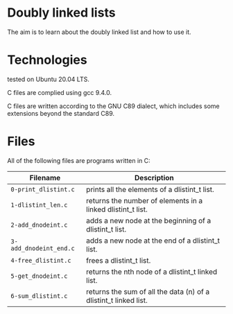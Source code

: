 # Doubly linked lists

The aim is to learn about the doubly linked list and how to use it.

# Technologies

tested on Ubuntu 20.04 LTS.

C files are complied using gcc 9.4.0.

C files are written according to the GNU C89 dialect, which includes some extensions beyond the standard C89.

# Files

All of the following files are programs written in C:

| Filename                  | Description
| ------------------------- | ------------------------------------------------------------------------------------ 
| `0-print_dlistint.c` 	    | prints all the elements of a dlistint_t list.
| `1-dlistint_len.c`        | returns the number of elements in a linked dlistint_t list.
| `2-add_dnodeint.c`        | adds a new node at the beginning of a dlistint_t list.
| `3-add_dnodeint_end.c`    | adds a new node at the end of a dlistint_t list.
| `4-free_dlistint.c`       | frees a dlistint_t list.
| `5-get_dnodeint.c`        | returns the nth node of a dlistint_t linked list.
| `6-sum_dlistint.c`        | returns the sum of all the data (n) of a dlistint_t linked list.
